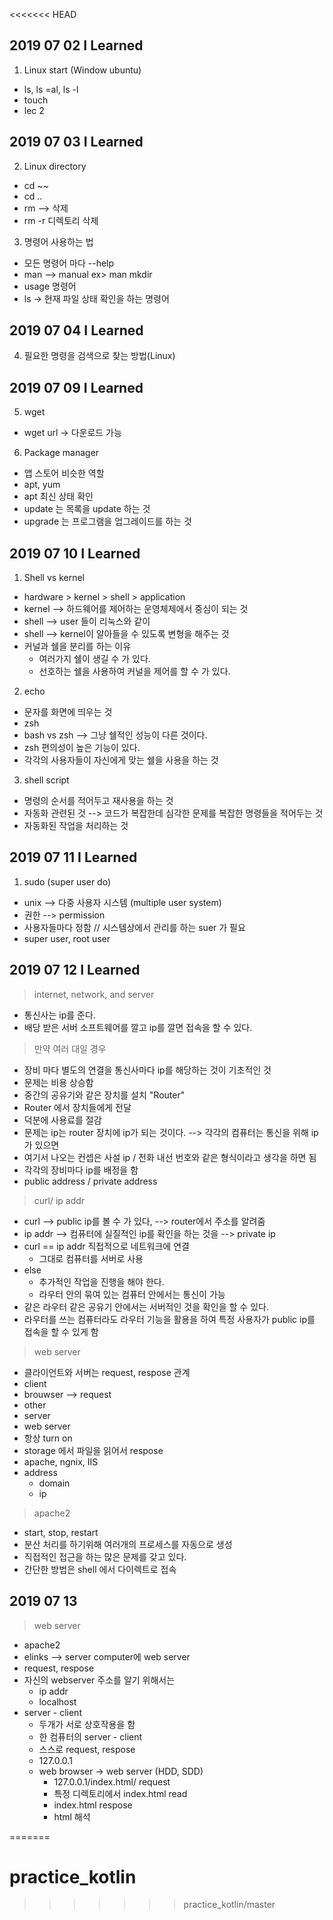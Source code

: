 <<<<<<< HEAD
## 2019 07 02 I Learned
1. Linux start (Window ubuntu)
  - ls, ls =al, ls -l
  - touch
  - lec 2
  
## 2019 07 03 I Learned
2. Linux directory
  - cd ~~
  - cd ..
  - rm --> 삭제
  - rm -r 디렉토리 삭제

3. 명령어 사용하는 법
  - 모든 명령어 마다 --help
  - man --> manual ex> man mkdir
  - usage 명령어
  - ls -> 현재 파일 상태 확인을 하는 명령어

## 2019 07 04 I Learned 
4. 필요한 명령을 검색으로 찾는 방법(Linux)
 
## 2019 07 09 I Learned
5. wget 
  - wget url -> 다운로드 가능
  
6. Package manager
  - 앱 스토어 비슷한 역할
  - apt, yum 
  - apt 최신 상태 확인
  - update 는 목록을 update 하는 것
  - upgrade 는 프로그램을 업그레이드를 하는 것
  
## 2019 07 10 I Learned
1. Shell vs kernel
  - hardware > kernel > shell > application
  - kernel --> 하드웨어를 제어하는 운영체제에서 중심이 되는 것
  - shell --> user 들이 리눅스와 같이
  - shell --> kernel이 알아들을 수 있도록 변형을 해주는 것
  - 커널과 쉘을 분리를 하는 이유
    - 여러가지 쉘이 생길 수 가 있다. 
    - 선호하는 쉘을 사용하여 커널을 제어를 할 수 가 있다. 
    
2. echo
  - 문자를 화면에 띄우는 것
  - zsh
  - bash vs zsh --> 그냥 쉘적인 성능이 다른 것이다. 
  - zsh 편의성이 높은 기능이 있다.
  - 각각의 사용자들이 자신에게 맞는 쉘을 사용을 하는 것

3. shell script
  - 명령의 순서를 적어두고 재사용을 하는 것
  - 자동화 관련된 것 --> 코드가 복잡한데 심각한 문제를 복잡한 명령들을 적어두는 것
  - 자동화된 작업을 처리하는 것

## 2019 07 11 I Learned
1. sudo (super user do)
  - unix --> 다중 사용자 시스템 (multiple user system)
  - 권한 --> permission
  - 사용자들마다 정함 // 시스템상에서 관리를 하는 suer 가 필요
  - super user, root user
  
## 2019 07 12 I Learned
> internet, network, and server

  - 통신사는 ip를 준다.
  - 배당 받은 서버 소프트웨어를 깔고 ip를 깔면 접속을 할 수 있다. 

> 만약 여러 대일 경우

  - 장비 마다 별도의 연결을 통신사마다 ip를 해당하는 것이 기초적인 것
  - 문제는 비용 상승함
  - 중간의 공유기와 같은 장치를 설치 "Router"
  - Router 에서 장치들에게 전달
  - 덕분에 사용료를 절감
  - 문제는 ip는 router 장치에 ip가 되는 것이다. --> 각각의 컴퓨터는 통신을 위해 ip가 있으면
  - 여기서 나오는 컨셉은 사설 ip / 전화 내선 번호와 같은 형식이라고 생각을 하면 됨
  - 각각의 장비마다 ip를 배정을 함
  - public address / private address

> curl/ ip addr

  - curl --> public ip를 볼 수 가 있다, --> router에서 주소를 알려줌
  - ip addr --> 컴퓨터에 실질적인 ip를 확인을 하는 것을  --> private ip
  - curl == ip addr 직접적으로 네트워크에 연결
    - 그대로 컴퓨터를 서버로 사용
  - else
    - 추가적인 작업을 진행을 해야 한다.
    - 라우터 안의 묶여 있는 컴퓨터 안에서는 통신이 가능
  - 같은 라우터 같은 공유기 안에서는 서버적인 것을 확인을 할 수 있다.
  - 라우터를 쓰는 컴퓨터라도 라우터 기능을 활용을 하여 특정 사용자가 public ip를 접속을 할 수 있게 함
  
> web server  
  
  - 클라이언트와 서버는 request, respose 관계
  - client
  - brouwser --> request
  - other  
  - server
  - web server
  - 항상 turn on
  - storage 에서 파일을 읽어서 respose
  - apache, ngnix, IIS
  - address
    - domain
    - ip
    
> apache2
  - start, stop, restart
  - 분산 처리를 하기위해 여러개의 프로세스를 자동으로 생성
  - 직접적인 접근을 하는 많은 문제를 갖고 있다. 
  - 간단한 방법은 shell 에서 다이렉트로 접속
  
## 2019 07 13
> web server 
  
  - apache2 
  - elinks --> server computer에 web server
  - request, respose
  - 자신의 webserver 주소를 알기 위해서는 
    - ip addr
    - localhost
  - server - client
    - 두개가 서로 상호작용을 함
    - 한 컴퓨터의 server - client
    - 스스로 request, respose
    - 127.0.0.1
    - web browser -> web server (HDD, SDD)
      - 127.0.0.1/index.html/ request
      - 특정 디렉토리에서 index.html read
      - index.html respose
      - html 해석
     
=======
# practice_kotlin
>>>>>>> practice_kotlin/master
